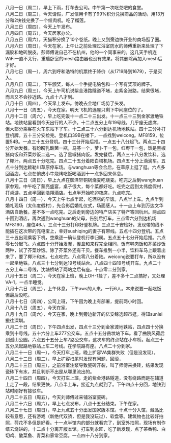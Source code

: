 八月一日（周二），早上下雨，打车去公司。中午第一次吃兑吧的食堂。</br> 
八月二日（周三），今天请假，广发信用卡有了99%积分兑换商品的活动，用13万分和2块钱兑换了一个绞肉机。吃了榴莲。</br> 
八月三日（周四），今天上午发布。</br> 
八月四日（周五），今天居家办公。</br> 
八月五日（周六），天猫积分换了10个卷纸。晚上又到旁边快开业的商场逛了圈。</br> 
八月六日（周日），今天在家，上午让之前处理过浴室防水的师傅重新来处理了下漏胶和地砖脱皮。彭师傅说自己不在杭州，他的一个同事来的。这几天手机连WiFi一直不太行，重启卧室的mesh路由器也没有效果，将其删除再加入mesh后才好。</br> 
八月七日（周一），周六到呼和浩特的机票终于降价（从1719降到1679），于是买入。</br> 
八月八日（周二），下午颁奖，每人一个手提电脑包和一个写有奖项的牌子。</br> 
八月九日（周三），今天上午司机说紫金港路隧道不堵，走紫金港路。结果很堵，而且又不会抄近路。九点十八才到。</br> 
八月十日（周四），今天早上发布。傍晚去金地广场剪了头发。</br> 
八月十一日（周五），今天在家。明天飞机的选座只剩下中间座位的了。</br> 
八月十二日（周六），早上吃完饭十一点二十三出发。十一点三十三到金家渡地铁站。地铁站里看到今天出行的人不少。十二点五分上车19号线。几乎座无虚席，但大部分乘客在火车东站下了车。十二点三十六分到达机场地铁站。四十三分补打登机牌。五十三分安检完。登机口39B在楼下，一点找到weicong。MF8159，位置54B。一点三十五分登机。四十三分开始后推。一点五十八分起飞。两点二十四分开始发餐。有盼盼乳酸菌一瓶，马芬一个，萝卜干一包，红枣干一包，饭是黑椒猪肉饭和芥菜炒饭二选一。选了黑椒猪肉饭。发完餐后，两点三十八分发饮料，选了椰汁。两点五十分吃完。四点二十五分着陆白塔机场。四点五十分上滴滴车。五点十分到达敕勒川草原停车场。与wanghuan等会合后，在草原上逛了逛。六点多回酒店，七点在俏皮小牛烧烤吃饭喝酒到十一点多回来休息。</br> 
八月十三日（周日），早上九点在御泽轩铜锅烧麦吃烧麦。吃完之后到wanghuan家参观。中午吃了蒙亮盛宴，桌子很大，每个菜都好吃。吃完之后到太伟度假村，打桌游。五点半回到浩翔酒店。七点半开始吃卯夜席，九点吃完。</br> 
八月十四日（周一），今天上午七点半起，吃酒店的早饭。八点半上车。九点半到婚礼现场（太伟度假村），先合影后婚礼仪式，场面感人。十一点上车到万达文华酒店自助餐。差不多一点吃完。之后走到旁边的特产店买了特产寄回杭州。两点四十回到酒店，再次遇到wanghuan的父母，告别后打车，三点零六分到达机场MF8160，座位46J。三点十三分打印好登机牌。三点三十安检好。发现带的线不能插在这次带的充电宝上，幸好sushiqing的妻子有带线。五点十四分登机。五点三十五出现乘客下机，空乘逐一确认登机行李归属。五点五十七分开始后推。六点零七分起飞。六点四十分开始发餐，餐盒和来程完全相同，饭有鸭肉饭和芥菜炒饭两种，试了芥菜炒饭。除了芥菜外还有干贝。餐车推到一小半，饮料车马上跟着出来了，要了椰汁和水。七点吃完。八点零八分着陆。weicong说要打车，所以没有一起坐地铁。八点三十七分到达19号线站台。八点四十四19号线开车。九点二十五分上车二号线，沈塘桥站了两站之后有座。十点零二分到家。</br> 
八月十五日（周二），今天在家上班，晚上OH-1挂了，差不多十二点搞好，又处理VA-1，一点半睡觉。</br> 
八月十六日（周三），上午休息，下午aws的人来，一行6人。本来说要一起吃饭但最后没吃。</br> 
八月十七日（周四），公司上班，下午因为晚上有部署，提前两小时回。</br> 
八月十八日（周五），今天在家。</br> 
八月十九日（周六），今天在家，晚上到旁边新开的亿安鲸选超市逛。得知sunlei搬往深圳。</br> 
八月二十日（周日），下午四点出发，四点十三分到金家渡地铁站，四点四十分换乘到十号线。五十六分上车277公交车。五点十五分岳坟站下车。看了曲院风荷后到孤山公园。六点五十五分上车7路公交车，这次车的终点站在小车桥。起点三十五分凤起路地铁站上车二号线。在学院路有座。八点二十分到家。</br> 
八月二十一日（周一），今天打车上班，晚上扩容VA集群失败（但是没发现）。</br> 
八月二十二日（周二），早上扩容扫尾时发现有问题，回滚，</br> 
八月二十三日（周三），之前浴室注浆导致瓷砖开裂，叫了师傅来换砖，结果发现瓷砖下有水，并且判断不出是从哪里流出的。</br> 
八月二十四日（周四），今天打车上班，走的紫金港路隧道，没有绕路而是在辅道上走了一段，结果更快，八点半上车，接近九点就到了。下午四点十分回，地铁到站时刚好有接驳车。</br> 
八月二十五日（周五），今天刘师傅过来铺浴室瓷砖。</br> 
八月二十六日（周六），早上七点发布，八点十五分结束。下午在家。</br> 
八月二十七日（周日），早上九点五十分出发国家版本馆。十点十分入馆，藏品比较有意思，还有游戏（新绝代双骄，但是我没玩过）、软盘等。建筑物也比较好拍照，荷花不多但是好看。十一点半馆内的部分就看完了，到室外拍照，现场有制作缙云烧饼的，十二点十分离开版本馆。打车到永旺，吃了新发现，点了茶香鸭、白切鸡、酸菜鱼、青菜和家常豆腐。一点四十八分到家。</br> 
